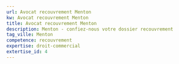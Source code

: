 ```yaml
---
url: Avocat recouvrement Menton
kw: Avocat recouvrement Menton
title: Avocat recouvrement Menton
description: Menton - confiez-nous votre dossier recouvrement
tag_ville: Menton
competence: recouvrement
expertise: droit-commercial
extertise_id: 4
---
```

